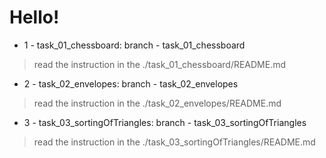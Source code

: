 # Hello!

* 1 - task_01_chessboard: branch - task_01_chessboard
>   read the instruction in the ./task_01_chessboard/README.md

* 2 - task_02_envelopes: branch - task_02_envelopes
>   read the instruction in the ./task_02_envelopes/README.md

* 3 - task_03_sortingOfTriangles: branch - task_03_sortingOfTriangles
> read the instruction in the ./task_03_sortingOfTriangles/README.md
